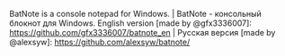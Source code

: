 BatNote is a console notepad for Windows. | BatNote - консольный блокнот для Windows.
English version [made by @gfx3336007]: https://github.com/gfx3336007/batnote_en | Русская версия [made by @alexsyw]: https://github.com/alexsyw/batnote/
